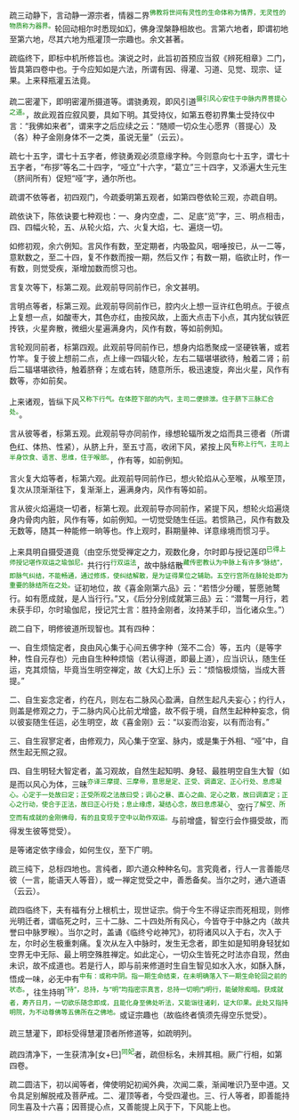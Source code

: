 疏三动静下，言动静一源宗者，情器二界<sup><font color="green">佛教将世间有灵性的生命体称为情界，无灵性的物质称为器界。</font></sup>轮回动相尔时悉现如幻，佛身涅槃静相故也。言第六地者，即谓初地至第六地，尽其六地为瓶灌顶一宗趣也。余文甚著。

疏临终下，即标中机所修旨也。演说之时，此旨初首预应当叙《辨死相章》二门，皆具第四卷中也。于今应知如是六法，所谓有因、得灌、习道、见觉、现宗、证果。上来释瓶灌五法竟。

疏二密灌下，即明密灌所摄道等。谓骁勇观，即风引道<sup><font color="green">摄引风心安住于中脉内界菩提心之道。</font></sup>，故此观首应叙风要，具如下明。其受持仪，如第五卷初界集士受持仪中言：“我佛如来者”，谓来字之后应续之云：“随顺一切众生心愿界（菩提心）及（各）种子金刚身体不一之类，虽说无量”（云云）。

疏七十五字，谓七十五字者，修骁勇观必须意缘字种。今则意向七十五字，谓七十五字者，“布拶”等名二十四字，“哑立”十六字，“葛立”三十四字，又添遍大生元生（脐间所有）促短“哑”字，通尔所也。

疏谓不依等者，初四观门，今疏委明第五观者，如第四卷依轮三观，亦疏自明。

疏依诀下，陈依诀要七种观也：一、身内空虚，二、足底“览”字，三、明点相击，四、四幅火轮，五、从轮火焰，六、火复大焰，七、遍烧一切。

如修初观，余六例知。言风作有数，至定期者，内吸盈风，咽唾按已，从一二等，意默数之，至二十四，复不作数而按一期，然后又作；有数一期，临欲止时，作一有数，则觉受疾，渐增加数而惯习也。

言复次等下，标第二观。此观前导同前作已，余文甚明。

言明点等者，标第三观。此观前导同前作已，腔内火上想一豆许红色明点。于彼点上复想一点，如酸枣大，其色亦红，由按风故，上面大点击下小点，其内犹似铁匠抟铁，火星奔散，微细火星遍满身内，风作有数，等如前例知。

言轮观同前者，标第四观。此观前导同前作已，想身内焰悉聚成一坚硬铁箸，或若竹竿。复于彼上想前二点，点上缘一四辐火轮，左右二辐堪堪欲待，触着二肾；前后二辐堪堪欲待，触着脐脊；左或右转，随意所乐，极迅速旋，奔出火星，风作有数等，亦如前矣。

上来诸观，皆纵下风<sup><font color="green">又称下行气。在体腔下部的内气，主司二便排泄。住于脐下三脉汇合处。</font></sup>。

言从彼等者，标第五观。此观前导亦同前作，缘想轮辐所发之焰而具三德者（所谓色红、体热、性紧），从脐上升，至五寸高，收闭下风，紧按上风<sup><font color="green">有称上行气，主司上半身饮食、语言、思维，住于喉部。</font></sup>，作有等，如前例知。

言火复大焰等者，标第六观。此观前导同前作已，想火轮焰从心至喉，从喉至顶，复次从顶渐渐往下，复渐渐上，遍满身内，风作有等如前。

言从彼火焰遍烧一切者，标第七观。此观前导亦同前作，紧提下风，想轮火焰遍烧身内骨肉内脏，风作有等，如前例知。一切觉受随生任运。若惯熟己，风作有数及无数等，随其一种能修一晌等也。作上观时，斟期量神、详意缘境而惯习乎。

上来具明自摄受道竟（由空乐觉受禅定之力，观数化身，尔时即与授记莲印<sup><font color="green">已得上师授记堪作双运之瑜伽尼。</font></sup>共行行<sup><font color="green">行双运法</font></sup>，故中脉结散<sup><font color="green">藏传密教认为中脉上有许多“脉结”，即脉气纠结，不能畅通，通过修炼，使纠结解散，是为证得果位之辅助。五空行宫所在脉轮处即为重要的脉结所在之处。</font></sup>证初地位，故《喜金刚第六品》云：“若悟少分暖，誓愿驰鹜行。如有愿成就，是人当行行。”又，《后分分别成就第三品》云：“潜鹜一月行，若未获手印，尔时瑜伽尼，授记咒士言：胜持金刚者，汝持某手印，当化诸众生。”）

疏二自下，明修彼道所现智也。其有四种：

一、自生烦恼定者，良由风心集于心间五佛字种（笼不二合）等，五内（是等字种，性自元存也）元由自生种种烦恼（若认得道，即最上道），应当识认，随生任运，克其烦恼，毕竟当生明空禅定，故《大幻上乐》云：“烦恼极烦恼，当成大菩提。”

二、自生妄念定者，约在凡，则左右二脉风心盈满，自然生起凡夫妄心；约行人，则盖是修观之力，于二脉内风心比前尤增盛，故不假于境，自然生起种种妄念，倘以彼妄随生任运，必生明空，故《喜金刚》云：“以妄而治妄，以有而治有。”

三、自生寂寥定者，由修观力，风心集于空室、脉内，或是集于外相、“哑”中，自然生起无照之寂。

四、自生明轻大智定者，盖习观故，自然生起知明、身轻、最胜明空自生大智（如是而以风心为体，三昧<sup><font color="green">亦译三摩提、三摩帝，意思是定、正受、调直定、正心行处、息虑凝心。心定于一处故曰定；正受所观之法故曰受；调心之暴、直心之曲、定心之散，故曰调直定；正心之行动，使合于正法，故曰正心行处；息止缘虑，凝结心念，故曰息虑凝心</font></sup>、空行<sup><font color="green">了解空、所空而有成就的金刚佛母，有的且变现于空中以助作双运。</font></sup>与前增盛，智空行会作摄受故，而得发生彼等觉受）。

是等诸定依字缘会，如何生仪，至下广明。

疏三纯下，总标四地也。言纯者，即六道众种种名句。言究竟者，行人一言善能尽彼（一言，能语天人等音），或一禅定觉受之中，善悉备矣。当尔之时，通六道语（云云）。

疏四临终下，夫有福有分上根机士，现世证宗。倘于今生不得证宗而死相现，则修光明迁者，谓临死之时，三十二脉、二十四处所有风心，今皆夺于中脉之内（故共誉曰中脉罗㬋）。当尔之时，盖诵《临终兮屹神咒》，初将诸风以入于右，次入于左，尔时必生极重刺痛。复次从左入中脉时，发生无念者，即生如是知明身轻犹如空界无中无际、最上明空殊胜禅定。如此定心，一切众生皆死之时法亦自现，然由未识，故不成道也。若是行人，即与前来修道时生自生智见如水入水，如酥入酥，悟成一味，必无中有<sup><font color="green">中有：或称中阴。指一期生命结束，在未明确落入下一期生命轮回之前的状态。</font></sup>，往生持明<sup><font color="green">“持”，总持，与“明”均指密宗真言，总持一切明门明行，能破除痴暗。获成就者，寿齐日月，一切欲乐随念即成，且能化身至佛处听法，又能诣往诸刹，证大印果。此处又指持明院，为不动尊佛等五佛所在之佛地。</font></sup>或证宗趣也（故临终者慎须先得空乐觉受）。

疏三慧灌下，即标受得慧灌顶者所修道等，如疏明列。

疏四清净下，一生获清净\[女+巳\]<sup><font color="green">同妃</font></sup>者，疏但标名，未辨其相。厥广行相，如第四卷。

疏二圆洁下，初以闻等者，俾使明妃初闻外典，次闻二乘，渐闻唯识乃至中道。又令具足别解脱戒及菩萨戒。二、灌顶等者，今受四灌也。三、行人等者，即善能持同生喜及十六喜；因菩提心点，又善能提上风于下，下风能上也。

